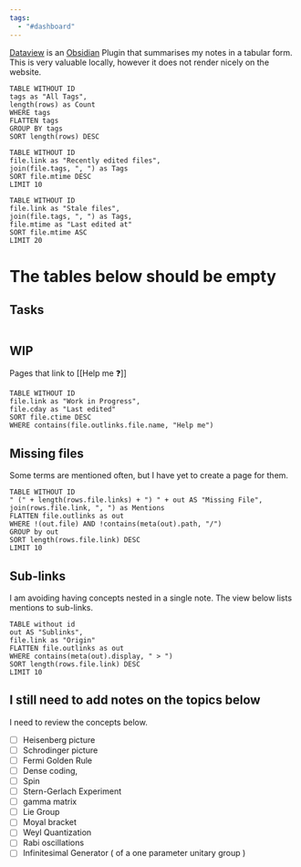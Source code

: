 ```yaml
---
tags:
  - "#dashboard"
---
```

[Dataview](https://blacksmithgu.github.io/obsidian-dataview/) is an [Obsidian](https://obsidian.md/) Plugin that summarises my notes in a tabular form. This is very valuable locally, however it does not render nicely on the website.

```dataview
TABLE WITHOUT ID
tags as "All Tags",
length(rows) as Count
WHERE tags
FLATTEN tags
GROUP BY tags
SORT length(rows) DESC
```

```dataview
TABLE WITHOUT ID
file.link as "Recently edited files",
join(file.tags, ", ") as Tags
SORT file.mtime DESC
LIMIT 10
```

```dataview
TABLE WITHOUT ID
file.link as "Stale files",
join(file.tags, ", ") as Tags,
file.mtime as "Last edited at"
SORT file.mtime ASC
LIMIT 20
```

# The tables below should be empty

## Tasks
```tasks

```

## WIP
Pages that link to [[Help me ❓]]

```dataview
TABLE WITHOUT ID
file.link as "Work in Progress",
file.cday as "Last edited"
SORT file.ctime DESC
WHERE contains(file.outlinks.file.name, "Help me")
```

## Missing files
Some terms are mentioned often, but I have yet to create a page for them.

```dataview
TABLE WITHOUT ID
" (" + length(rows.file.links) + ") " + out AS "Missing File",
join(rows.file.link, ", ") as Mentions
FLATTEN file.outlinks as out
WHERE !(out.file) AND !contains(meta(out).path, "/")
GROUP by out
SORT length(rows.file.link) DESC
LIMIT 10
```


## Sub-links
I am avoiding having concepts nested in a single note. The view below lists mentions to sub-links.

```dataview
TABLE without id 
out AS "Sublinks",
file.link as "Origin"
FLATTEN file.outlinks as out
WHERE contains(meta(out).display, " > ")
SORT length(rows.file.link) DESC
LIMIT 10
```

## I still need to add notes on the topics below

I need to review the concepts below.

- [ ] Heisenberg picture
- [ ] Schrodinger picture
- [ ] Fermi Golden Rule
- [ ] Dense coding,
- [ ] Spin
- [ ] Stern-Gerlach Experiment
- [ ] gamma matrix
- [ ] Lie Group
- [ ] Moyal bracket
- [ ] Weyl Quantization
- [ ] Rabi oscillations
- [ ] Infinitesimal Generator ( of a one parameter unitary group )